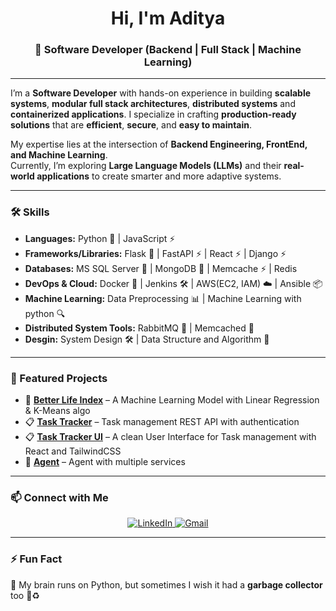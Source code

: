 <h1 align="center">Hi, I'm Aditya</h1>  

<h3 align="center">
  🚀 Software Developer (Backend | Full Stack | Machine Learning)
</h3>  

---

I’m a **Software Developer** with hands-on experience in building **scalable systems**, **modular full stack architectures**, **distributed systems** and **containerized applications**. I specialize in crafting **production-ready solutions** that are **efficient**, **secure**, and **easy to maintain**.

My expertise lies at the intersection of **Backend Engineering, FrontEnd, and Machine Learning**.  
Currently, I’m exploring **Large Language Models (LLMs)** and their **real-world applications** to create smarter and more adaptive systems.

---

### 🛠️ Skills  

- **Languages:** Python 🐍 | JavaScript ⚡  
- **Frameworks/Libraries:** Flask 🚀 | FastAPI ⚡ | React ⚡ | Django ⚡
- **Databases:** MS SQL Server 📀 | MongoDB 🍃  | Memcache ⚡ | Redis
- **DevOps & Cloud:** Docker 🐳 | Jenkins 🛠️ | AWS(EC2, IAM) ☁️ | Ansible 📦 
- **Machine Learning:** Data Preprocessing 📊 | Machine Learning with python 🔍
- **Distributed System Tools:** RabbitMQ 🐇 | Memcached 💾
- **Desgin:** System Design 🛠️ | Data Structure and Algorithm 💾

---

### 📌 Featured Projects  

- 📝 [**Better Life Index**](https://github.com/Aditya-1998k/Better-Life-Index) – A Machine Learning Model with Linear Regression & K-Means algo  
- 📋 [**Task Tracker**](https://github.com/Aditya-1998k/Task-Tracker) – Task management REST API with authentication
- 📋 [**Task Tracker UI**](https://github.com/Aditya-1998k/Task-Tracker-UI) – A clean User Interface for Task management with React and TailwindCSS  
- 📇 [**Agent**](https://github.com/Aditya-1998k/Agent) – Agent with multiple services


---

### 📫 Connect with Me  
<p align="center">
  <a href="https://www.linkedin.com/in/aditya-gupta1998/" target="_blank">
    <img src="https://img.shields.io/badge/LinkedIn-Aditya%20Gupta-blue?logo=linkedin" alt="LinkedIn">
  </a>
  <a href="mailto:aditya98gupta@gmail.com" target="_blank">
    <img src="https://img.shields.io/badge/Gmail-aditya98gupta%40gmail.com-red?logo=gmail" alt="Gmail">
  </a>
</p>  

---

### ⚡ Fun Fact  
🤖 My brain runs on Python, but sometimes I wish it had a **garbage collector** too 🧠♻️  
